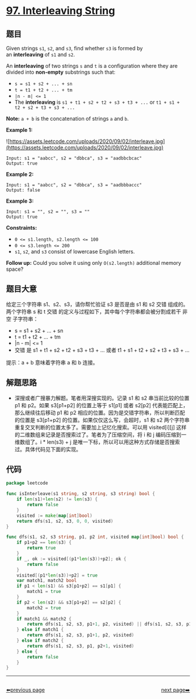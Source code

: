 # [97. Interleaving String](https://leetcode.com/problems/interleaving-string/)


## 题目

Given strings `s1`, `s2`, and `s3`, find whether `s3` is formed by an **interleaving** of `s1` and `s2`.

An **interleaving** of two strings `s` and `t` is a configuration where they are divided into **non-empty** substrings such that:

- `s = s1 + s2 + ... + sn`
- `t = t1 + t2 + ... + tm`
- `|n - m| <= 1`
- The **interleaving** is `s1 + t1 + s2 + t2 + s3 + t3 + ...` or `t1 + s1 + t2 + s2 + t3 + s3 + ...`

**Note:** `a + b` is the concatenation of strings `a` and `b`.

**Example 1:**

![https://assets.leetcode.com/uploads/2020/09/02/interleave.jpg](https://assets.leetcode.com/uploads/2020/09/02/interleave.jpg)

```
Input: s1 = "aabcc", s2 = "dbbca", s3 = "aadbbcbcac"
Output: true

```

**Example 2:**

```
Input: s1 = "aabcc", s2 = "dbbca", s3 = "aadbbbaccc"
Output: false

```

**Example 3:**

```
Input: s1 = "", s2 = "", s3 = ""
Output: true

```

**Constraints:**

- `0 <= s1.length, s2.length <= 100`
- `0 <= s3.length <= 200`
- `s1`, `s2`, and `s3` consist of lowercase English letters.

**Follow up:** Could you solve it using only `O(s2.length)` additional memory space?

## 题目大意

给定三个字符串 s1、s2、s3，请你帮忙验证 s3 是否是由 s1 和 s2 交错 组成的。两个字符串 s 和 t 交错 的定义与过程如下，其中每个字符串都会被分割成若干 非空 子字符串：

- s = s1 + s2 + ... + sn
- t = t1 + t2 + ... + tm
- |n - m| <= 1
- 交错 是 s1 + t1 + s2 + t2 + s3 + t3 + ... 或者 t1 + s1 + t2 + s2 + t3 + s3 + ...

提示：a + b 意味着字符串 a 和 b 连接。

## 解题思路

- 深搜或者广搜暴力解题。笔者用深搜实现的。记录 s1 和 s2 串当前比较的位置 p1 和 p2。如果 s3[p1+p2] 的位置上等于 s1[p1] 或者 s2[p2] 代表能匹配上，那么继续往后移动 p1 和 p2 相应的位置。因为是交错字符串，所以判断匹配的位置是 s3[p1+p2] 的位置。如果仅仅这么写，会超时，s1 和 s2 两个字符串重复交叉判断的位置太多了。需要加上记忆化搜索。可以用 visited[i][j] 这样的二维数组来记录是否搜索过了。笔者为了压缩空间，将 i 和 j 编码压缩到一维数组了。i * len(s3) + j 是唯一下标，所以可以用这种方式存储是否搜索过。具体代码见下面的实现。

## 代码

```go
package leetcode

func isInterleave(s1 string, s2 string, s3 string) bool {
	if len(s1)+len(s2) != len(s3) {
		return false
	}
	visited := make(map[int]bool)
	return dfs(s1, s2, s3, 0, 0, visited)
}

func dfs(s1, s2, s3 string, p1, p2 int, visited map[int]bool) bool {
	if p1+p2 == len(s3) {
		return true
	}
	if _, ok := visited[(p1*len(s3))+p2]; ok {
		return false
	}
	visited[(p1*len(s3))+p2] = true
	var match1, match2 bool
	if p1 < len(s1) && s3[p1+p2] == s1[p1] {
		match1 = true
	}
	if p2 < len(s2) && s3[p1+p2] == s2[p2] {
		match2 = true
	}
	if match1 && match2 {
		return dfs(s1, s2, s3, p1+1, p2, visited) || dfs(s1, s2, s3, p1, p2+1, visited)
	} else if match1 {
		return dfs(s1, s2, s3, p1+1, p2, visited)
	} else if match2 {
		return dfs(s1, s2, s3, p1, p2+1, visited)
	} else {
		return false
	}
}
```



----------------------------------------------
<div style="display: flex;justify-content: space-between;align-items: center;">
<p><a href="https://books.halfrost.com/leetcode/ChapterFour/0001~0099/0096.Unique-Binary-Search-Trees/">⬅️previous page</a></p>
<p><a href="https://books.halfrost.com/leetcode/ChapterFour/0001~0099/0098.Validate-Binary-Search-Tree/">next page➡️</a></p>
</div>
